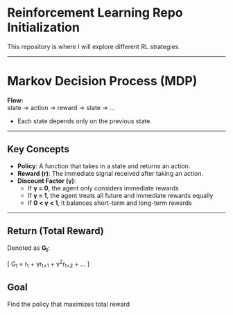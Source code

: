 # Reinforcement Learning Repo Initialization

This repository is where I will explore different RL strategies.

---

# Markov Decision Process (MDP)

**Flow:**  
state → action → reward → state → ...

- Each state depends only on the previous state.

---

## Key Concepts

- **Policy**: A function that takes in a state and returns an action.  
- **Reward (r)**: The immediate signal received after taking an action.  
- **Discount Factor (γ)**:
    - If **γ = 0**, the agent only considers immediate rewards
    - If **γ = 1**, the agent treats all future and immediate rewards equally  
    - If **0 < γ < 1**, it balances short-term and long-term rewards

---

## Return (Total Reward)

Denoted as **G<sub>t</sub>**:

\[
G<sub>t</sub> = r<sub>t</sub> + γr<sub>t+1</sub> + γ<sup>2</sup>r<sub>t+2</sub> + ...
\]

## Goal

Find the policy that maximizes total reward